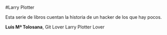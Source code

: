#Larry Plotter

Esta serie de libros cuentan la historia de un hacker de los que hay pocos.

**Luis Mª Tolosana**, Git Lover Larry Plotter Lover


